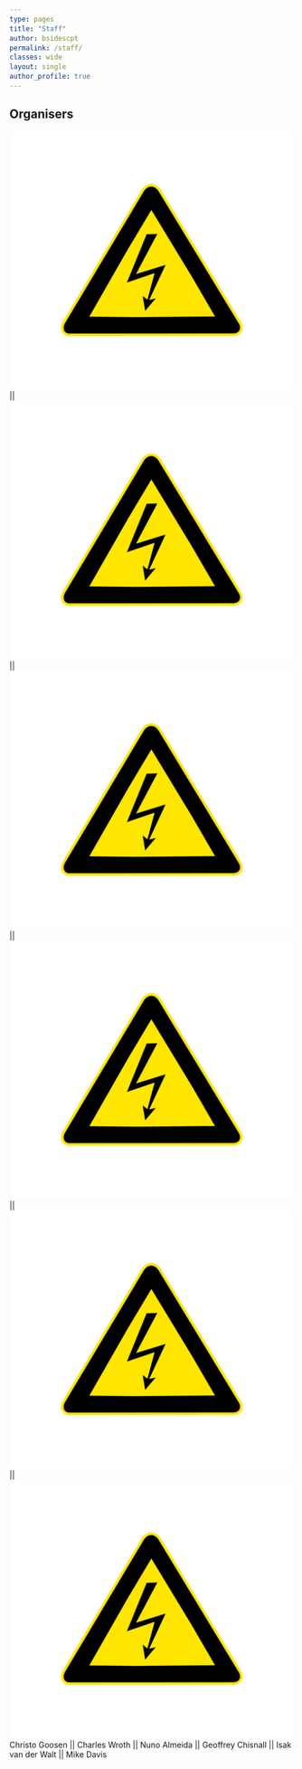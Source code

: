 ```yaml
---
type: pages
title: "Staff"
author: bsidescpt
permalink: /staff/
classes: wide
layout: single
author_profile: true
---
```


## Organisers

![](/assets/images/authors/High_voltage_warning.jpg)||![](/assets/images/authors/High_voltage_warning.jpg)||![](/assets/images/authors/High_voltage_warning.jpg)||![](/assets/images/authors/High_voltage_warning.jpg)||![](/assets/images/authors/High_voltage_warning.jpg)||![](/assets/images/authors/High_voltage_warning.jpg)
Christo Goosen || Charles Wroth || Nuno Almeida || Geoffrey Chisnall || Isak van der Walt || Mike Davis

<!--
<img src="https://bsidescapetown.co.za/wp-content/uploads/2017/11/High_voltage_warning.jpg" width="196" height="213">||<img src="https://bsidescapetown.co.za/wp-content/uploads/2017/11/High_voltage_warning.jpg" width="196" height="213">||<img src="https://bsidescapetown.co.za/wp-content/uploads/2017/11/High_voltage_warning.jpg" width="196" height="213">||<img src="https://bsidescapetown.co.za/wp-content/uploads/2017/11/High_voltage_warning.jpg" width="196" height="213">
Christo Goosen || Charles Wroth || Nuno Almeida || Geoffrey Chisnall || Isak van der Walt || Mike Davis -->
